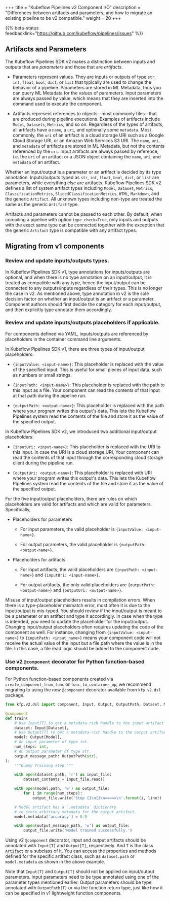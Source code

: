 +++
title = "Kubeflow Pipelines v2 Component I/O"
description = "Differences between artifacts and parameters, and how to migrate an existing pipeline to be v2 compatible."
weight = 20
+++

{{% beta-status
  feedbacklink="https://github.com/kubeflow/pipelines/issues" %}}

## Artifacts and Parameters

The Kubeflow Pipelines SDK v2 makes a distinction between inputs and outputs that are _parameters_ and those that are _artifacts_.

* Parameters represent values.
  They are inputs or outputs of type `str`, `int`, `float`, `bool`, `dict`, or `list` that typically are used to change the behavior of a pipeline. 
  Parameters are stored in ML Metadata, thus you can query ML Metadata for the values of parameters.
  Input parameters are always passed by value, which means that they are inserted into the command used to execute the component. 

* Artifacts represent references to objects--most commonly files--that are produced during pipeline executions.
  Examples of artifacts include `Model`, `Datasets`, `Metrics`, and so on.
  Regardless of the types of artifacts, all artifacts have a `name`, a `uri`, and optionally some `metadata`.
  Most commonly, the `uri` of an artifact is a cloud storage URI such as a Google Cloud Storage URI, or an Amazon Web Services S3 URI. 
  The `name`, `uri`, and `metadata` of artifacts are stored in ML Metadata, but not the contents referenced by the `uri`.
  Input artifacts are always passed by reference, i.e. the `uri` of an artifact or a JSON object containing the `name`, `uri`, and `metadata` of an artifact.

Whether an input/output is a parameter or an artifact is decided by its type annotation. Inputs/outputs typed as `str`, `int`, `float`, `bool`, `dict`, or `list` are parameters, while everything else are artifacts. Kubeflow Pipelines SDK v2 defines a list of system artifact types including `Model`, `Dataset`, `Metrics`, `ClassificationMetrics`, `SlicedClassificationMetrics`, `HTML`, `Markdown`, and the generic `Artifact`. All unknown types including non-type are treated the same as the generic `Artifact` type.

Artifacts and parameters cannot be passed to each other. By default, when compiling a pipeline with option `type_check=True`, only inputs and outputs with the exact same type can be connected together with the exception that the generic `Artifact` type is compatible with any artifact types.

## Migrating from v1 components

### Review and update inputs/outputs types.

In Kubeflow Pipelines SDK v1, type annotations for inputs/outputs are optional, and when there is no type annotation on an input/output, it is treated as compatible with any type, hence the input/output can be connected to any outputs/inputs regardless of their types. This is no longer the case in v2. 
As mentioned above, type annotation in v2 is the sole decision factor on whether an input/output is an artifact or a parameter. Component authors should first decide the category for each input/output, and then explicitly type annotate them accordingly.

### Review and update inputs/outputs placeholders if applicable.

For components defined via YAML, inputs/outputs are referenced by placeholders in the container command line arguments. 

In Kubeflow Pipelines SDK v1, there are three types of input/output placeholders:

*   `{inputValue: <input-name>}`:
    This placeholder is replaced with the value of the specified input.
    This is useful for small pieces of input data, such as numbers or small
    strings.

*   `{inputPath: <input-name>}`:
    This placeholder is replaced with the path to this input as a file.
    Your component can read the contents of that input at that path during
    the pipeline run.

*   `{outputPath: <output-name>}`:
    This placeholder is replaced with the path where your program writes
    this output's data. This lets the Kubeflow Pipelines system read the
    contents of the file and store it as the value of the specified output.

In Kubeflow Pipelines SDK v2, we introduced two additional input/output placeholders:

*   `{inputUri: <input-name>}`:
    This placeholder is replaced with the URI to this input. In case the
    URI is a cloud storage URI, Your component can read the contents of
    that input through the corresponding cloud storage client during the
    pipeline run.

*   `{outputUri: <output-name>}`:
    This placeholder is replaced with URI where your program writes this
    output's data. This lets the Kubeflow Pipelines system read the contents
    of the file and store it as the value of the specified output.

For the five input/output placeholders, there are rules on which placeholders are valid for artifacts and which are valid for parameters. Specifically,

*  Placeholders for parameters

   * For input parameters, the valid placeholder is `{inputValue: <input-name>}`.

   * For output parameters, the valid placeholder is `{outputPath: <output-name>}`.

*  Placeholders for artifacts

   * For input artifacts, the valid placeholders are `{inputPath: <input-name>}`
   and `{inputUri: <input-name>}`.

   * For output artifacts, the only valid placeholders are `{outputPath: <output-name>}`
   and `{outputUri: <output-name>}`.

Misuse of input/output placeholders results in compilation errors. When there is a type-placeholder mismatch error, most often it is due to the input/output is mis-typed. You should review if the input/output
is meant to be a parameter or an artifact and type it accordingly. In case when the type is intended, you need to update the placeholder for the input/output. Changing input/output placeholders often requires
updating the code of the component as well. For instance, changing from `{inputValue: <input-name>}` to `{inputPath: <input_name>}` means your component code will not receive the actual value of the input but a file path where the value is in the file. In this case, a file read logic should be added to the component code.

### Use v2 `@component` decorator for Python function-based components.

For Python function-based components created via `create_component_from_func` or `func_to_container_op`, we recommend migrating to using the new `@component` decorator available from `kfp.v2.dsl` package.

```python
from kfp.v2.dsl import component, Input, Output, OutputPath, Dataset, Model

@component
def train(
    # Use Input[T] to get a metadata-rich handle to the input artifact of type `Dataset`.
    dataset: Input[Dataset],
    # Use Output[T] to get a metadata-rich handle to the output artifact of type `Dataset`.
    model: Output[Model],
    # An input parameter of type int.
    num_steps: int,
    # An output parameter of type str.
    output_message_path: OutputPath(str),
):
    """Dummy Training step."""

    with open(dataset.path, 'r') as input_file:
        dataset_contents = input_file.read()

    with open(model.path, 'w') as output_file:
        for i in range(num_steps):
            output_file.write('Step {}\n{}\n=====\n'.format(i, line))

    # Model artifact has a `.metadata` dictionary
    # to store arbitrary metadata for the output artifact.
    model.metadata['accuracy'] = 0.9

    with open(output_message_path, 'w') as output_file:
        output_file.write('Model trained successfully.')
```

Using v2 `@component` decorator, input and output artifacts should be annotated with `Input[T]` and `Output[T]`, respectively. And `T` is the class [`Artifact`](https://github.com/kubeflow/pipelines/blob/7875b68654a69ca761cb0ba4a920a30925a0e94b/sdk/python/kfp/v2/components/types/artifact_types.py#L27) or a subclass of it. You can access the properties and methods defined for the specific artifact class, such as `dataset.path` or `model.metadata` as shown in the above example.

Note that `Input[T]` and `Output[T]` should not be applied on input/output parameters. Input parameters need to be type annotated using one of the parameter types mentioned earlier. Output parameters should be type annotated with `OutputPath(T)` or via the function return type, just like how it can be specified in v1 lightweight function components.


